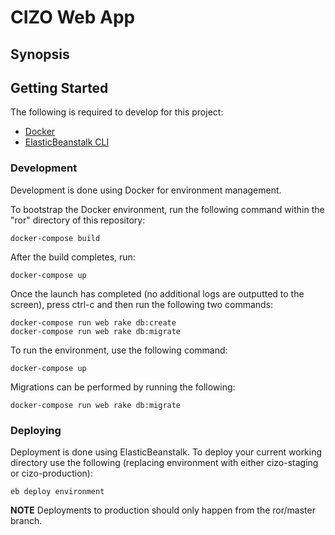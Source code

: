 # CIZO Web App

## Synopsis

## Getting Started

The following is required to develop for this project:
- [Docker](https://docs.docker.com/engine/installation/mac/)
- [ElasticBeanstalk CLI](http://docs.aws.amazon.com/elasticbeanstalk/latest/dg/eb-cli3-install.html)

### Development

Development is done using Docker for environment management. 

To bootstrap the Docker environment, run the following command within the "ror" directory of this repository:

```
docker-compose build
```

After the build completes, run:

```
docker-compose up 
```

Once the launch has completed (no additional logs are outputted to the screen), press ctrl-c and then run the following two commands:

```
docker-compose run web rake db:create
docker-compose run web rake db:migrate
```

To run the environment, use the following command:

```
docker-compose up
```

Migrations can be performed by running the following:

```
docker-compose run web rake db:migrate
```


### Deploying

Deployment is done using ElasticBeanstalk. To deploy your current working directory use the following (replacing environment with either cizo-staging or cizo-production):

```
eb deploy environment
```

**NOTE** Deployments to production should only happen from the ror/master branch.
